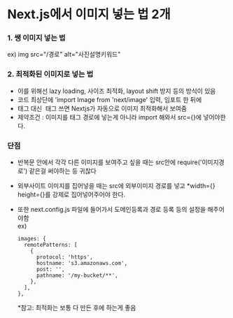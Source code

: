 # Next.js에서 이미지 넣는 법 2개

### 1. 쌩 이미지 넣는 법
ex) img src="/경로" alt="사진설명키워드" 
### 2. 최적화된 이미지로 넣는 법
- 이를 위해선 lazy loading, 사이즈 최적화, layout shift 방지 등의 방식이 있음
- 코드 최상단에 'import Image from 'next/image' 입력, 임포트 한 뒤에
- <img>태그 대신 <Image> 태그 쓰면 Nextjs가 자동으로 이미지 최적화해서 보여줌
- 제약조건 : 이미지를 태그 경로에 넣는게 아니라 import 해와서 src={}에 넣어야한다. 
  
### 단점 
- 반복문 안에서 각각 다른 이미지를 보여주고 싶을 때는 src안에 require('이미지경로') 같은걸 써야하는 등 귀찮다
- 외부사이트 이미지를 집어넣을 때는 src에 외부이미지 경로를 넣고 *width={} height={}를 강제로 집어넣어주어야 한다.
- 또한 next.config.js 파일에 들어가서 도메인등록과 경로 등록 등의 설정을 해주어야함<br>
  ex)
  ```
  images: {
    remotePatterns: [
      {
        protocol: 'https',
        hostname: 's3.amazonaws.com',
        post: '',
        pathname: '/my-bucket/**',
      },
    ],
  },
  ```
  
  *참고: 최적화는 보통 다 만든 후에 하는게 좋음
